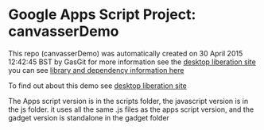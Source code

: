 # Google Apps Script Project: canvasserDemo
This repo (canvasserDemo) was automatically created on 30 April 2015 12:42:45 BST by GasGit
for more information see the [desktop liberation site](http://ramblings.mcpher.com/Home/excelquirks/drivesdk/gettinggithubready "desktop liberation")
you can see [library and dependency information here](dependencies.md)

To find out about this demo see [desktop liberation site](http://ramblings.mcpher.com/Home/excelquirks/javascript/canvasser "desktop liberation")

The Apps script version is in the scripts folder, the javascript version is in the js folder. it uses all the same .js files as the apps script version, and the gadget version is standalone in the gadget folder
